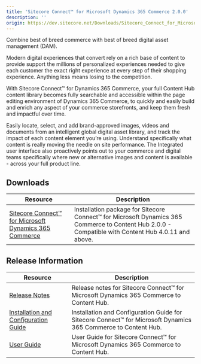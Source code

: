 ```yaml
---
title: 'Sitecore Connect™ for Microsoft Dynamics 365 Commerce 2.0.0'
description: ''
origin: https://dev.sitecore.net/Downloads/Sitecore_Connect_for_Microsoft_Dynamics_365_Commerce/2x/Sitecore_Connect_for_Microsoft_Dynamics_365_Commerce_200.aspx
---
```


Combine best of breed commerce with best of breed digital asset management (DAM).

Modern digital experiences that convert rely on a rich base of content to provide support the millions of personalized experiences needed to give each customer the exact right experience at every step of their shopping experience. Anything less means losing to the competition.

With Sitecore Connect™ for Dynamics 365 Commerce, your full Content Hub content library becomes fully searchable and accessible within the page editing environment of Dynamics 365 Commerce, to quickly and easily build and enrich any aspect of your commerce storefronts, and keep them fresh and impactful over time.

Easily locate, select, and add brand-approved images, videos and documents from an intelligent global digital asset library, and track the impact of each content element you’re using. Understand specifically what content is really moving the needle on site performance. The Integrated user interface also proactively points out to your commerce and digital teams specifically where new or alternative images and content is available - across your full product line.

## Downloads

| Resource                                                                                                                                                                                                                                                                                                                                        | Description                                                                                                                                          |
| ----------------------------------------------------------------------------------------------------------------------------------------------------------------------------------------------------------------------------------------------------------------------------------------------------------------------------------------------- | ---------------------------------------------------------------------------------------------------------------------------------------------------- |
| [Sitecore Connect™ for Microsoft Dynamics 365 Commerce](https://scdp.blob.core.windows.net/downloads/Sitecore%20Connect%20for%20Microsoft%20Dynamics%20365%20Commerce/2x/Sitecore%20Connect%20for%20Microsoft%20Dynamics%20365%20Commerce%20200/Secure/Sitecore%20Connect%20for%20Microsoft%20D365%20Commerce%20-%20Content%20Hub%202.0.0.zip) | Installation package for Sitecore Connect™ for Microsoft Dynamics 365 Commerce to Content Hub 2.0.0 - Compatible with Content Hub 4.0.11 and above. |

## Release Information

| Resource                                                                                                                                                                                                                     | Description                                                                                                     |
| ---------------------------------------------------------------------------------------------------------------------------------------------------------------------------------------------------------------------------- | --------------------------------------------------------------------------------------------------------------- |
| [Release Notes](/downloads/Sitecore_Connect_for_Microsoft_Dynamics_365_Commerce/2x/Sitecore_Connect_for_Microsoft_Dynamics_365_Commerce_200/Release_Notes)                                                                   | Release notes for Sitecore Connect™ for Microsoft Dynamics 365 Commerce to Content Hub.                        |
| [Installation and Configuration Guide](https://docs.stylelabs.com/contenthub/4.1.x/content/user-documentation/integrate-with-sitecore/sitecore-connect-for-d365-commerce/configure-the-solution/configure-the-solution.html) | Installation and Configuration Guide for Sitecore Connect™ for Microsoft Dynamics 365 Commerce to Content Hub. |
| [User Guide](https://docs.stylelabs.com/contenthub/4.1.x/content/user-documentation/integrate-with-sitecore/sitecore-connect-for-d365-commerce/use-the-solution/use-the-solution.html)                                       | User Guide for Sitecore Connect™ for Microsoft Dynamics 365 Commerce to Content Hub.                           |
